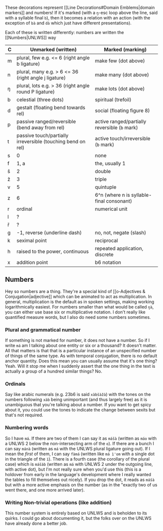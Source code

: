 These decorations represent [[Line Decorations#Domain Emblems|domain markers]] and numbers! If it's marked (with a `ŋ`-esc loop above the line, said with a syllable final `b`), then it becomes a relation with an action (with the exception of `bà` and `dà` which just have different presentations).

Each of these is written differently:
numbers are written the [[Numbers|UNLWS]] way

C | Unmarked (written) | Marked (marking)
-|-|-
m | plural, few e.g. <= 6 (right angle b ligature) | make few (dot above)
n | plural, many e.g. > 6 <= 36 (right angle j ligature) | make many (dot above)
ŋ | plural, lots e.g. > 36 (right angle round P ligature) | make lots (dot above)
b | celestial (three dots) | spiritual (trefoil)
d | gestalt (floating bend towards rel) | social (floating figure 8)
p | passive ranged/reversible (bend away from rel) | active ranged/partially reversible (`b` mark)
t | passive touch/partially irreversible (touching bend on rel) | active touch/irreversible (`b` mark)
s | 0 | none
f | 1, a | the, usually 1
š | 2 | double
ž | 3 | triple
v | 5 | quintuple
z | 6 | 6^n (where n is syllable-final consonant)
r | ordinal | numerical unit
l | ?
ř | ?
g | -1, reverse (underline dash) | no, not, negate (slash)
k | seximal point | reciprocal
h | raised to the power, continuous | repeated application, discrete
x | addition point | b6 notation

## Numbers
Hey so numbers are a thing. They're a special kind of [[o-Adjectives & Conjugation|adjective]] which can be animated to act as multiplication. In general, multiplication is the default as in spoken settings, making working logarithmically easiest.
For numbers smaller than what would be called `ŋà`, you can either use base six or multiplicative notation.
I don't really like quantified measure words, but I also do need some numbers sometimes.
### Plural and grammatical number
If something is not marked for number, it does not have a number. So if I write `má` am I talking about one entity or six or a thousand? It doesn't matter. All that matters is that that is a particular instance of an unspecified number of things of the same type. As with temporal conjugation, there is no default anchor quantity. Does this mean you can usually assume that it's one thing? Yeah. Will it stop me when I suddenly assert that the one thing in the text is actually a group of a hundred similar things? No.
### Ordinals
Say like arabic numerals (e.g. 23b6 is said `xàbšàžà`) with the tones on the numbers following `xàb` being unimportant (and thus largely free) as it is unambiguous that you're talking about a number. If you want to get spicy about it, you could use the tones to indicate the change between sexits but that's not required.
### Numbering words
So I have `má`. If there are two of them I can say it as `mášà` (written as `máo` with a UNLWS 2 below the non-intersecting arm of the `o`). If there are a bunch I can say `mánà` (written as `má` with the UNLWS plural ligature going out). If I mean the *first* of them, I can say `fàmá` (written like `má ì'om` with a single dot in the triangle of the `ì`).
There is a fourth case (the corollary of the plural case) which is `mášàb` (written as `má` with UNLWS 2 under the outgoing line, with active dot), but I'm not really sure when you'd use this (this is a holdover from early in the language's development where I really wanted the tables to fill themselves out nicely). If you drop the dot, it reads as `mášà` but with a more active emphasis on the number (as in the "exactly two of us went there, and one more arrived later).
### Writing Non-trivial operations (like addition)
This number system is entirely based on UNLWS and is beholden to its quirks. I could go about documenting it, but the folks over on the UNLWS have already done a better job. 
